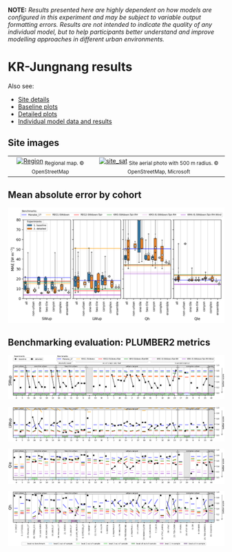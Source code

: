 

**NOTE:** *Results presented here are highly dependent on how models are configured in this experiment and may be subject to variable output formatting errors. Results are not intended to indicate the quality of any individual model, but to help participants better understand and improve modelling approaches in different urban environments.*



# KR-Jungnang results

Also see:

- [Site details](https://urban-plumber.github.io/KR-Jungnang/)
- [Baseline plots](../baseline/index.md)
- [Detailed plots](../detailed/index.md)
- [Individual model data and results](../index.md#model-data)

## Site images

|                                             |                                             |    
|:-------------------------------------------:|:-------------------------------------------:|
| [![Region](https://urban-plumber.github.io/KR-Jungnang/images/KR-Jungnang_region_map.jpg)](https://urban-plumber.github.io/KR-Jungnang/images/KR-Jungnang_region_map.jpg)  <sub>Regional map. © OpenStreetMap</sub>    | [![site_sat](https://urban-plumber.github.io/KR-Jungnang/images/KR-Jungnang_site_sat.jpg)](https://urban-plumber.github.io/KR-Jungnang/images/KR-Jungnang_site_sat.jpg) <sub>Site aerial photo with 500 m radius. © OpenStreetMap, Microsoft</sub>    |

## Mean absolute error by cohort

[![KR-Jungnang_phase2_MAE_boxplot_v0-9.png](KR-Jungnang_phase2_MAE_boxplot_v0-9.png)](KR-Jungnang_phase2_MAE_boxplot_v0-9.png)

## Benchmarking evaluation: PLUMBER2 metrics

[![KR-Jungnang_phase2_PLUMBER2_quant_SWup_v0-9.png](KR-Jungnang_phase2_PLUMBER2_quant_SWup_v0-9.png)](KR-Jungnang_phase2_PLUMBER2_quant_SWup_v0-9.png)

[![KR-Jungnang_phase2_PLUMBER2_quant_LWup_v0-9.png](KR-Jungnang_phase2_PLUMBER2_quant_LWup_v0-9.png)](KR-Jungnang_phase2_PLUMBER2_quant_LWup_v0-9.png)

[![KR-Jungnang_phase2_PLUMBER2_quant_Qle_v0-9.png](KR-Jungnang_phase2_PLUMBER2_quant_Qle_v0-9.png)](KR-Jungnang_phase2_PLUMBER2_quant_Qle_v0-9.png)

[![KR-Jungnang_phase2_PLUMBER2_quant_Qh_v0-9.png](KR-Jungnang_phase2_PLUMBER2_quant_Qh_v0-9.png)](KR-Jungnang_phase2_PLUMBER2_quant_Qh_v0-9.png)

